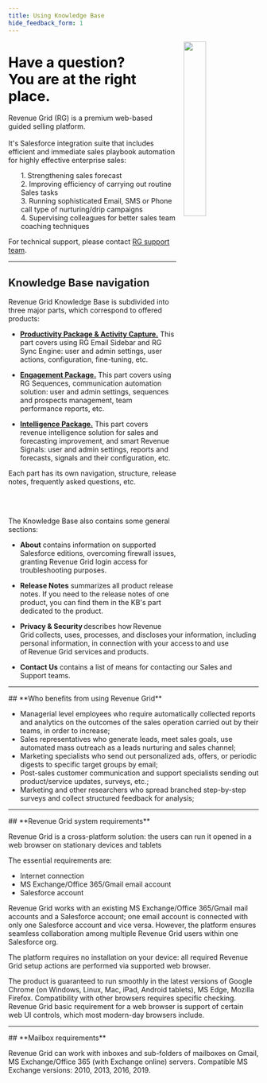 ```yaml
---
title: Using Knowledge Base
hide_feedback_form: 1
---
```

  <!-- Google Tag Manager (noscript) -->
<noscript><iframe src="https://www.googletagmanager.com/ns.html?id=GTM-P3XPPR9"
height="0" width="0" style="display:none;visibility:hidden"></iframe></noscript>
<!-- End Google Tag Manager (noscript) -->



<p><img src="./assets/images/faq/question.png" style="margin-left:15px;  float: right; width: 30%; height: 30%;">
<h1><b><font color=black>Have a question?<br>
You are at the right place.</font></b></h1>


Revenue Grid (RG) is a premium web-based guided selling platform. <br> <br>It's Salesforce integration suite that includes efficient and immediate sales playbook automation for highly effective enterprise sales:<br>
<p style="margin-left:5%;">1. Strengthening sales forecast<br>
2. Improving efficiency of carrying out routine Sales tasks<br>
3. Running sophisticated Email, SMS or Phone call type of nurturing/drip campaigns<br>
4. Supervising colleagues for better sales team coaching techniques<br></p>

For technical support, please contact <a href="mailto:support@revenuegrid.com"> RG support team</a>.
</p>
<hr>

## Knowledge Base navigation

Revenue Grid Knowledge Base is subdivided into three major parts, which correspond to offered products:  

* [**Productivity Package & Activity Capture.**](https://docs.revenuegrid.com//ri/fast/) This part covers using RG Email Sidebar and RG Sync Engine: user and admin settings, user actions, configuration, fine-tuning, etc.  

* [**Engagement Package.**](https://docs.revenuegrid.com/articles/about-sequences/) This part covers using RG Sequences, communication automation solution: user and admin settings, sequences and prospects management, team performance reports, etc.  

* [**Intelligence Package.**](https://docs.revenuegrid.com/articles/about-intelligence/) This part covers revenue intelligence solution for sales and forecasting improvement, and smart Revenue Signals: user and admin settings, reports and forecasts, signals and their configuration, etc. 

Each part has its own navigation, structure, release notes, frequently asked questions, etc.

<br><br>


The Knowledge Base also contains some general sections:

* **About** contains information on supported Salesforce editions, overcoming firewall issues, granting Revenue Grid login access for troubleshooting purposes.

* **Release Notes** summarizes all product release notes. If you need to the release notes of one product, you can find them in the KB's part dedicated to the product. 

* **Privacy & Security** describes how Revenue Grid collects, uses, processes, and discloses your information, including personal information, in connection with your access to and use of Revenue Grid services and products. 

* **Contact Us** contains a list of means for contacting our Sales and Support teams.


<!--
<a href="../Meeting-transcripts/">Recordings</a> - a collection of Zoom, GoToMeeting transcripts of meetings conducted used to set up essential parameters applied to your profile, campaigns, collaboration rules with colleagues.  -->
</p>

<hr>
## **Who benefits from using Revenue Grid**

- Managerial level employees who require automatically collected reports and analytics on the outcomes of the sales operation carried out by their teams, in order to increase;
- Sales representatives who generate leads, meet sales goals, use automated mass outreach as a leads nurturing and sales channel;
- Marketing specialists who send out personalized ads, offers, or periodic digests to specific target groups by email;
- Post-sales customer communication and support specialists sending out product/service updates, surveys, etc.;
- Marketing and other researchers who spread branched step-by-step surveys and collect structured feedback for analysis;


<hr>
## **Revenue Grid system requirements**

Revenue Grid is a cross-platform solution: the users can run it opened in a web browser on stationary devices and tablets

The essential requirements are:

- Internet connection
- MS Exchange/Office 365/Gmail email account
- Salesforce account

Revenue Grid works with an existing MS Exchange/Office 365/Gmail mail accounts and a Salesforce account; one email account is connected with only one Salesforce account and vice versa. However, the platform ensures seamless collaboration among multiple Revenue Grid users within one Salesforce org.

The platform requires no installation on your device: all required Revenue Grid setup actions are performed via supported web browser.

The product is guaranteed to run smoothly in the latest versions of Google Chrome (on Windows, Linux, Mac, iPad, Android tablets), MS Edge, Mozilla Firefox. Compatibility with other browsers requires specific checking. Revenue Grid basic requirement for a web browser is support of certain web UI controls, which most modern-day browsers include.


<hr>
## **Mailbox requirements**

Revenue Grid can work with inboxes and sub-folders of mailboxes on Gmail, MS Exchange/Office 365 (with Exchange online) servers. Compatible MS Exchange versions: 2010, 2013, 2016, 2019.

